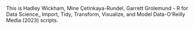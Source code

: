 This is Hadley Wickham, Mine Çetinkaya-Rundel, Garrett Grolemund - R for Data Science_ Import, Tidy, Transform, Visualize, and Model Data-O'Reilly Media (2023) scripts.
